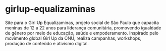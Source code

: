 # girlup-equalizaminas
Site para o Girl Up Equalizaminas, projeto social de São Paulo que capacita meninas de 12 a 22 anos para liderança comunitária, promovendo igualdade de gênero por meio de educação, saúde e empoderamento. Inspirado pelo movimento global Girl Up da ONU, realiza campanhas, workshops, produção de conteúdo e ativismo digital.
